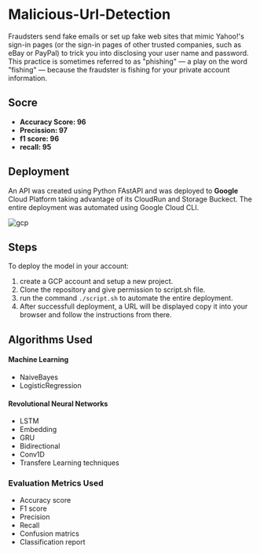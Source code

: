 # Malicious-Url-Detection

Fraudsters send fake emails or set up fake web sites that mimic Yahoo!'s sign-in pages (or the sign-in pages of other trusted companies, such as eBay or PayPal) to trick you into disclosing your user name and password. This practice is sometimes referred to as "phishing" — a play on the word "fishing" — because the fraudster is fishing for your private account information.

## Socre
* **Accuracy Score:  96**
* **Precission:  97**
* **f1 score:  96**
* **recall:  95**

## Deployment
An API was created using Python FAstAPI and was deployed to **Google** Cloud Platform taking advantage of its CloudRun and Storage Buckect. The entire deployment was automated using Google Cloud CLI. 

![gcp](uploads/d12c5ab12c1b2a7c1bcc79c4bf0dff78/gcp.png)

## Steps
To deploy the model in your account:
1. create a GCP account and setup a new project. 
2. Clone the repository and give permission to script.sh file.
3. run the command `./script.sh` to automate the entire deployment.
4. After successfull deployment, a URL will be displayed copy it into your browser and follow the instructions from there.

## **Algorithms Used**
#### Machine Learning
* NaiveBayes
* LogisticRegression

#### Revolutional Neural Networks
* LSTM
* Embedding
* GRU
* Bidirectional
* Conv1D
* Transfere Learning techniques


### **Evaluation Metrics Used**
* Accuracy score
* F1 score
* Precision
* Recall
* Confusion matrics
* Classification report

